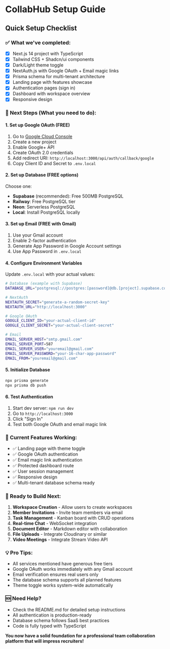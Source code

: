 # CollabHub Setup Guide

## Quick Setup Checklist

### ✅ What we've completed:
- [x] Next.js 14 project with TypeScript
- [x] Tailwind CSS + Shadcn/ui components
- [x] Dark/Light theme toggle
- [x] NextAuth.js with Google OAuth + Email magic links
- [x] Prisma schema for multi-tenant architecture
- [x] Landing page with features showcase
- [x] Authentication pages (sign in)
- [x] Dashboard with workspace overview
- [x] Responsive design

### 🔧 Next Steps (What you need to do):

#### 1. Set up Google OAuth (FREE)
1. Go to [Google Cloud Console](https://console.cloud.google.com/)
2. Create a new project
3. Enable Google+ API
4. Create OAuth 2.0 credentials
5. Add redirect URI: `http://localhost:3000/api/auth/callback/google`
6. Copy Client ID and Secret to `.env.local`

#### 2. Set up Database (FREE options)
Choose one:
- **Supabase** (recommended): Free 500MB PostgreSQL
- **Railway**: Free PostgreSQL tier
- **Neon**: Serverless PostgreSQL
- **Local**: Install PostgreSQL locally

#### 3. Set up Email (FREE with Gmail)
1. Use your Gmail account
2. Enable 2-factor authentication
3. Generate App Password in Google Account settings
4. Use App Password in `.env.local`

#### 4. Configure Environment Variables
Update `.env.local` with your actual values:

```bash
# Database (example with Supabase)
DATABASE_URL="postgresql://postgres:[password]@db.[project].supabase.co:5432/postgres"

# NextAuth
NEXTAUTH_SECRET="generate-a-random-secret-key"
NEXTAUTH_URL="http://localhost:3000"

# Google OAuth
GOOGLE_CLIENT_ID="your-actual-client-id"
GOOGLE_CLIENT_SECRET="your-actual-client-secret"

# Email
EMAIL_SERVER_HOST="smtp.gmail.com"
EMAIL_SERVER_PORT=587
EMAIL_SERVER_USER="youremail@gmail.com"
EMAIL_SERVER_PASSWORD="your-16-char-app-password"
EMAIL_FROM="youremail@gmail.com"
```

#### 5. Initialize Database
```bash
npx prisma generate
npx prisma db push
```

#### 6. Test Authentication
1. Start dev server: `npm run dev`
2. Go to `http://localhost:3000`
3. Click "Sign In"
4. Test both Google OAuth and email magic link

### 🎯 Current Features Working:
- ✅ Landing page with theme toggle
- ✅ Google OAuth authentication
- ✅ Email magic link authentication
- ✅ Protected dashboard route
- ✅ User session management
- ✅ Responsive design
- ✅ Multi-tenant database schema ready

### 🚀 Ready to Build Next:
1. **Workspace Creation** - Allow users to create workspaces
2. **Member Invitations** - Invite team members via email
3. **Task Management** - Kanban board with CRUD operations
4. **Real-time Chat** - WebSocket integration
5. **Document Editor** - Markdown editor with collaboration
6. **File Uploads** - Integrate Cloudinary or similar
7. **Video Meetings** - Integrate Stream Video API

### 💡 Pro Tips:
- All services mentioned have generous free tiers
- Google OAuth works immediately with any Gmail account
- Email verification ensures real users only
- The database schema supports all planned features
- Theme toggle works system-wide automatically

### 🆘 Need Help?
- Check the README.md for detailed setup instructions
- All authentication is production-ready
- Database schema follows SaaS best practices
- Code is fully typed with TypeScript

**You now have a solid foundation for a professional team collaboration platform that will impress recruiters!**